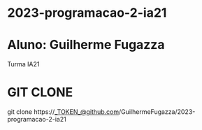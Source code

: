 # 2023-programacao-2-ia21

# Aluno: Guilherme Fugazza
Turma IA21

# GIT CLONE
git clone https://_TOKEN_@github.com/GuilhermeFugazza/2023-programacao-2-ia21
